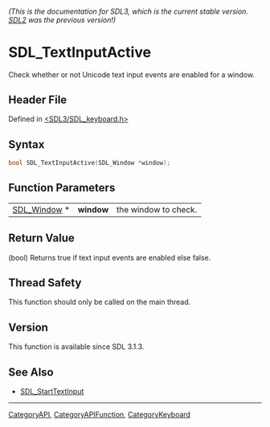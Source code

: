 ###### (This is the documentation for SDL3, which is the current stable version. [SDL2](https://wiki.libsdl.org/SDL2/) was the previous version!)
# SDL_TextInputActive

Check whether or not Unicode text input events are enabled for a window.

## Header File

Defined in [<SDL3/SDL_keyboard.h>](https://github.com/libsdl-org/SDL/blob/main/include/SDL3/SDL_keyboard.h)

## Syntax

```c
bool SDL_TextInputActive(SDL_Window *window);
```

## Function Parameters

|                            |            |                      |
| -------------------------- | ---------- | -------------------- |
| [SDL_Window](SDL_Window) * | **window** | the window to check. |

## Return Value

(bool) Returns true if text input events are enabled else false.

## Thread Safety

This function should only be called on the main thread.

## Version

This function is available since SDL 3.1.3.

## See Also

- [SDL_StartTextInput](SDL_StartTextInput)

----
[CategoryAPI](CategoryAPI), [CategoryAPIFunction](CategoryAPIFunction), [CategoryKeyboard](CategoryKeyboard)

